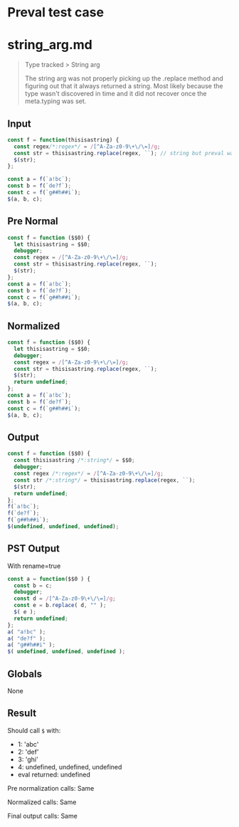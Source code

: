 # Preval test case

# string_arg.md

> Type tracked > String arg
>
> The string arg was not properly picking up the .replace method and figuring out that it always returned a string.
> Most likely because the type wasn't discovered in time and it did not recover once the meta.typing was set.

## Input

`````js filename=intro
const f = function(thisisastring) {
  const regex/*:regex*/ = /[^A-Za-z0-9\+\/\=]/g;
  const str = thisisastring.replace(regex, ``); // string but preval wasnt seeing that
  $(str);
};

const a = f(`a!bc`);
const b = f(`de?f`);
const c = f(`g##h##i`);
$(a, b, c);
`````

## Pre Normal


`````js filename=intro
const f = function ($$0) {
  let thisisastring = $$0;
  debugger;
  const regex = /[^A-Za-z0-9\+\/\=]/g;
  const str = thisisastring.replace(regex, ``);
  $(str);
};
const a = f(`a!bc`);
const b = f(`de?f`);
const c = f(`g##h##i`);
$(a, b, c);
`````

## Normalized


`````js filename=intro
const f = function ($$0) {
  let thisisastring = $$0;
  debugger;
  const regex = /[^A-Za-z0-9\+\/\=]/g;
  const str = thisisastring.replace(regex, ``);
  $(str);
  return undefined;
};
const a = f(`a!bc`);
const b = f(`de?f`);
const c = f(`g##h##i`);
$(a, b, c);
`````

## Output


`````js filename=intro
const f = function ($$0) {
  const thisisastring /*:string*/ = $$0;
  debugger;
  const regex /*:regex*/ = /[^A-Za-z0-9\+\/\=]/g;
  const str /*:string*/ = thisisastring.replace(regex, ``);
  $(str);
  return undefined;
};
f(`a!bc`);
f(`de?f`);
f(`g##h##i`);
$(undefined, undefined, undefined);
`````

## PST Output

With rename=true

`````js filename=intro
const a = function($$0 ) {
  const b = c;
  debugger;
  const d = /[^A-Za-z0-9\+\/\=]/g;
  const e = b.replace( d, "" );
  $( e );
  return undefined;
};
a( "a!bc" );
a( "de?f" );
a( "g##h##i" );
$( undefined, undefined, undefined );
`````

## Globals

None

## Result

Should call `$` with:
 - 1: 'abc'
 - 2: 'def'
 - 3: 'ghi'
 - 4: undefined, undefined, undefined
 - eval returned: undefined

Pre normalization calls: Same

Normalized calls: Same

Final output calls: Same
